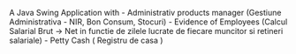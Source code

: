 A Java Swing Application with - Administrativ products manager (Gestiune Administrativa - NIR, Bon Consum, Stocuri)
                              - Evidence of Employees (Calcul Salarial Brut -> Net in functie de zilele lucrate de fiecare muncitor si retineri salariale)
                              - Petty Cash ( Registru de casa )
